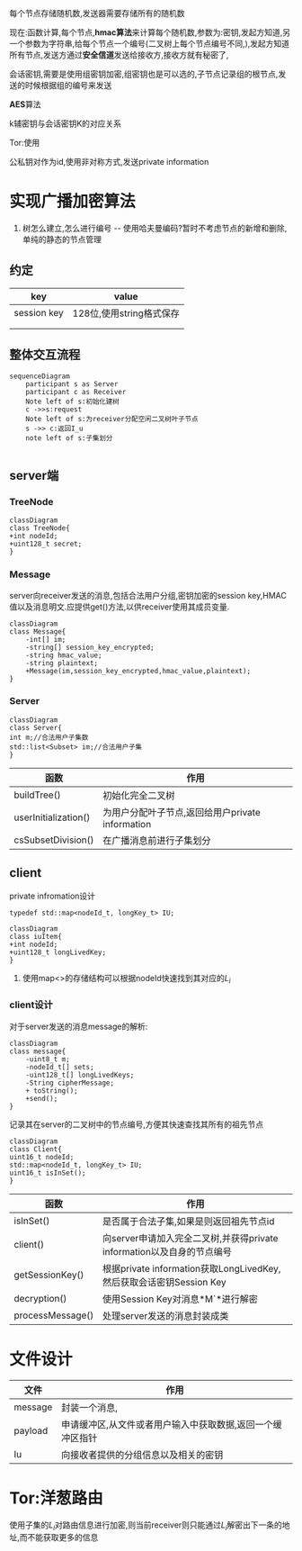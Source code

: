 每个节点存储随机数,发送器需要存储所有的随机数

现在:函数计算,每个节点,**hmac算法**来计算每个随机数,参数为:密钥,发起方知道,另一个参数为字符串,给每个节点一个编号(二叉树上每个节点编号不同,),发起方知道所有节点,发送方通过**安全信道**发送给接收方,接收方就有秘密了,

会话密钥,需要是使用组密钥加密,组密钥也是可以选的,子节点记录组的根节点,发送的时候根据组的编号来发送



**AES**算法



k辅密钥与会话密钥K的对应关系



Tor:使用

公私钥对作为id,使用非对称方式,发送private information

# 实现广播加密算法

1. 树怎么建立,怎么进行编号 -- 使用哈夫曼编码?暂时不考虑节点的新增和删除,单纯的静态的节点管理

## 约定

| key         | value                    |
| ----------- | ------------------------ |
| session key | 128位,使用string格式保存 |
|             |                          |
|             |                          |



## 整体交互流程

``` mermaid
sequenceDiagram
	participant s as Server
	participant c as Receiver
	Note left of s:初始化建树
	c ->>s:request
	Note left of s:为receiver分配空闲二叉树叶子节点
	s ->> c:返回I_u
	note left of s:子集划分
	
```



## server端
### TreeNode
``` mermaid
classDiagram
class TreeNode{
+int nodeId;
+uint128_t secret;
}
```

### Message

server向receiver发送的消息,包括合法用户分组,密钥加密的session key,HMAC值以及消息明文.应提供get()方法,以供receiver使用其成员变量.

``` mermaid
classDiagram
class Message{
	-int[] im;
	-string[] session_key_encrypted;
	-string hmac_value;
	-string plaintext;
	+Message(im,session_key_encrypted,hmac_value,plaintext);
}
```

### Server
``` mermaid
classDiagram
class Server{
int m;//合法用户子集数
std::list<Subset> im;//合法用户子集
}

```

| 函数                 | 作用                                             |
| -------------------- | ------------------------------------------------ |
| buildTree()          | 初始化完全二叉树                                 |
| userInitialization() | 为用户分配叶子节点,返回给用户private information |
| csSubsetDivision()   | 在广播消息前进行子集划分                         |



## client

private infromation设计

`typedef std::map<nodeId_t, longKey_t> IU;`

``` mermaid
classDiagram
class iuItem{
+int nodeId;
+uint128_t longLivedKey;
}

```

1. 使用map<>的存储结构可以根据nodeId快速找到其对应的$L_i$ 

### client设计

对于server发送的消息message的解析:

``` mermaid
classDiagram
class message{
	-uint8_t m;
	-nodeId_t[] sets;
	-uint128_t[] longLivedKeys;
    -String cipherMessage;
    + toString();
    +send();
}
```



记录其在server的二叉树中的节点编号,方便其快速查找其所有的祖先节点

``` mermaid
classDiagram
class Client{
uint16_t nodeId;
std::map<nodeId_t, longKey_t> IU;
uint16_t isInSet();
}
```

| 函数             | 作用                                                         |
| ---------------- | ------------------------------------------------------------ |
| isInSet()        | 是否属于合法子集,如果是则返回祖先节点id                      |
| client()         | 向server申请加入完全二叉树,并获得private information以及自身的节点编号 |
| getSessionKey()  | 根据private information获取LongLivedKey,然后获取会话密钥Session Key |
| decryption()     | 使用Session Key对消息*M`*进行解密                            |
| processMessage() | 处理server发送的消息封装成类                                 |

# 文件设计

| 文件    | 作用                                                       |
| ------- | ---------------------------------------------------------- |
| message | 封装一个消息,                                              |
| payload | 申请缓冲区,从文件或者用户输入中获取数据,返回一个缓冲区指针 |
| Iu      | 向接收者提供的分组信息以及相关的密钥                       |



# Tor:洋葱路由

使用子集的$L_i$对路由信息进行加密,则当前receiver则只能通过$L_i$解密出下一条的地址,而不能获取更多的信息
